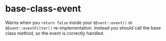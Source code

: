 # base-class-event

Warns when you `return false` inside your `QEvent::event()` or `QEvent::eventFilter()` re-implementation.
Instead you should call the base class method, so the event is correctly handled.
